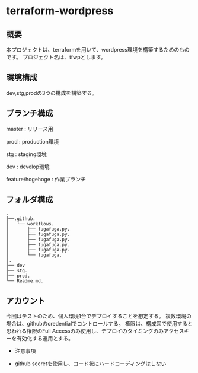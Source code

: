 # terraform-wordpress
## 概要
本プロジェクトは、terraformを用いて、wordpress環境を構築するためのものです。
プロジェクト名は、tfwpとします。

## 環境構成
dev,stg,prodの3つの構成を構築する。

## ブランチ構成

master : リリース用

prod : production環境

stg : staging環境

dev : develop環境

feature/hogehoge : 作業ブランチ

## フォルダ構成

```
.
├──.github. 
│   └── workflows. 
│       ├── fugafuga.py. 
│       ├── fugafuga.py. 
│       ├── fugafuga.py. 
│       ├── fugafuga.py. 
│       ├── fugafuga.py. 
│       └── fugafuga. 
│. 
├── dev  
├── stg. 
├── prod. 
└── Readme.md. 
```

## アカウント
今回はテストのため、個人環境1台でデプロイすることを想定する。
複数環境の場合は、githubのcredentialでコントロールする。
権限は、構成図で使用すると思われる権限のFull Accessのみ使用し、デプロイのタイミングのみアクセスキーを有効化する運用とする。
* 注意事項
- github secretを使用し、コード状にハードコーディングはしない
